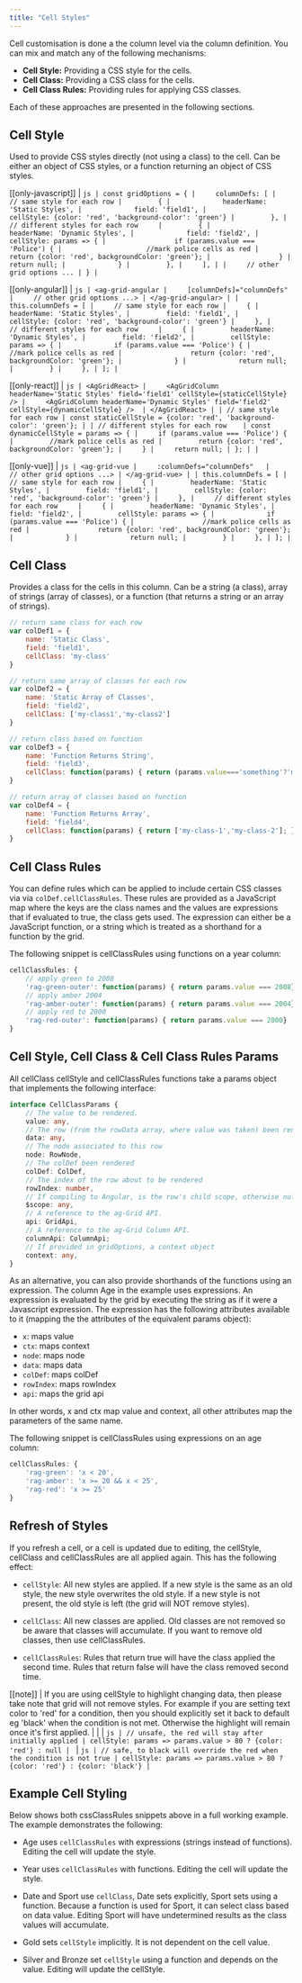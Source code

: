 ```yaml
---
title: "Cell Styles"
---
```


Cell customisation is done a the column level via the column definition. You can mix and match any of the following mechanisms:


- **Cell Style:** Providing a CSS style for the cells.
- **Cell Class:** Providing a CSS class for the cells.
- **Cell Class Rules:** Providing rules for applying CSS classes.

Each of these approaches are presented in the following sections.

## Cell Style

Used to provide CSS styles directly (not using a class) to the cell. Can be either an object
of CSS styles, or a function returning an object of CSS styles.

[[only-javascript]]
| ```js
| const gridOptions = {
|     columnDefs: [
|         // same style for each row
|         {
|             headerName: 'Static Styles',
|             field: 'field1',
|             cellStyle: {color: 'red', 'background-color': 'green'}
|         },
|         // different styles for each row    
|         {
|             headerName: 'Dynamic Styles',
|             field: 'field2',
|             cellStyle: params => {
|                 if (params.value === 'Police') {
|                     //mark police cells as red
|                     return {color: 'red', backgroundColor: 'green'};
|                 }
|                 return null;
|             }
|         },
|     ],
|
|     // other grid options ...
| }
| ```

[[only-angular]]
| ```js
| <ag-grid-angular
|     [columnDefs]="columnDefs"
|     // other grid options ...>
| </ag-grid-angular>
|
| this.columnDefs = [
|     // same style for each row
|     {
|         headerName: 'Static Styles',
|         field: 'field1',
|         cellStyle: {color: 'red', 'background-color': 'green'}
|     },
|     // different styles for each row    
|     {
|         headerName: 'Dynamic Styles',
|         field: 'field2',
|         cellStyle: params => {
|             if (params.value === 'Police') {
|                 //mark police cells as red
|                 return {color: 'red', backgroundColor: 'green'};
|             }
|             return null;
|         }
|     },
| ];
| ```

[[only-react]]
| ```js
| <AgGridReact>
|     <AgGridColumn headerName='Static Styles' field='field1' cellStyle={staticCellStyle} />
|     <AgGridColumn headerName='Dynamic Styles' field='field2' cellStyle={dynamicCellStyle} /> 
| </AgGridReact>
|
| // same style for each row
| const staticCellStyle = {color: 'red', 'background-color': 'green'};
|
| // different styles for each row   
| const dynamicCellStyle = params => {
|     if (params.value === 'Police') {
|         //mark police cells as red
|         return {color: 'red', backgroundColor: 'green'};
|     }
|     return null;
| };
|
| ```


[[only-vue]]
| ```js
| <ag-grid-vue
|     :columnDefs="columnDefs"  
|     // other grid options ...>
| </ag-grid-vue>
|
| this.columnDefs = [
|     // same style for each row
|     {
|         headerName: 'Static Styles',
|         field: 'field1',
|         cellStyle: {color: 'red', 'background-color': 'green'}
|     },
|     // different styles for each row    
|     {
|         headerName: 'Dynamic Styles',
|         field: 'field2',
|         cellStyle: params => {
|             if (params.value === 'Police') {
|                 //mark police cells as red
|                 return {color: 'red', backgroundColor: 'green'};
|             }
|             return null;
|         }
|     },
| ];
| ```


## Cell Class


Provides a class for the cells in this column. Can be a string (a class), array of strings
(array of classes), or a function (that returns a string or an array of strings).


```js
// return same class for each row
var colDef1 = {
    name: 'Static Class',
    field: 'field1',
    cellClass: 'my-class'
}

// return same array of classes for each row
var colDef2 = {
    name: 'Static Array of Classes',
    field: 'field2',
    cellClass: ['my-class1','my-class2']
}

// return class based on function
var colDef3 = {
    name: 'Function Returns String',
    field: 'field3',
    cellClass: function(params) { return (params.value==='something'?'my-class-1':'my-class-2'); }
}

// return array of classes based on function
var colDef4 = {
    name: 'Function Returns Array',
    field: 'field4',
    cellClass: function(params) { return ['my-class-1','my-class-2']; }
}
```

## Cell Class Rules


You can define rules which can be applied to include certain CSS classes via via `colDef.cellClassRules`.
These rules are provided as a JavaScript map where the keys are the class names and the values are expressions
that if evaluated to true, the class gets used. The expression can either be a JavaScript function,
or a string which is treated as a shorthand for a function by the grid.



The following snippet is cellClassRules using functions on a year column:

```js
cellClassRules: {
    // apply green to 2008
    'rag-green-outer': function(params) { return params.value === 2008},
    // apply amber 2004
    'rag-amber-outer': function(params) { return params.value === 2004},
    // apply red to 2000
    'rag-red-outer': function(params) { return params.value === 2000}
}
```

## Cell Style, Cell Class & Cell Class Rules Params


All cellClass cellStyle and cellClassRules functions take a params object that implements the following interface:


```ts
interface CellClassParams {
    // The value to be rendered.
    value: any,
    // The row (from the rowData array, where value was taken) been rendered.
    data: any,
    // The node associated to this row
    node: RowNode,
    // The colDef been rendered
    colDef: ColDef,
    // The index of the row about to be rendered
    rowIndex: number,
    // If compiling to Angular, is the row's child scope, otherwise null.
    $scope: any,
    // A reference to the ag-Grid API.
    api: GridApi,
    // A reference to the ag-Grid Column API.
    columnApi: ColumnApi;
    // If provided in gridOptions, a context object
    context: any,
}
```

As an alternative, you can also provide shorthands of the functions using an expression.
The column Age in the example uses expressions. An expression is evaluated by the grid
by executing the string as if it were a Javascript expression. The expression
has the following attributes available to it (mapping the the attributes of the equivalent
params object):

- `x`: maps value
- `ctx`: maps context
- `node`: maps node
- `data`: maps data
- `colDef`: maps colDef
- `rowIndex`: maps rowIndex
- `api`: maps the grid api

In other words, x and ctx map value and context, all other attributes map the parameters of the same name.

The following snippet is cellClassRules using expressions on an age column:

```js
cellClassRules: {
    'rag-green': 'x < 20',
    'rag-amber': 'x >= 20 && x < 25',
    'rag-red': 'x >= 25'
}
```

## Refresh of Styles

If you refresh a cell, or a cell is updated due to editing, the cellStyle,
cellClass and cellClassRules are all applied again. This has the following
effect:

- `cellStyle`: All new styles are applied. If a new style is the same as an old style, the new style overwrites the old style. If a new style is not present, the old style is left (the grid will NOT remove styles).

- `cellClass`: All new classes are applied. Old classes are not removed so be aware that classes will accumulate. If you want to remove old classes, then use cellClassRules.

- `cellClassRules`: Rules that return true will have the class applied the second time. Rules that return false will have the class removed
    second time.


[[note]]
| If you are using cellStyle to highlight changing data, then please take note that grid will not remove styles. For example if you are setting text color to 'red' for a condition, then you should explicitly set it back to default eg 'black' when the condition is not met. Otherwise the highlight will remain once it's first applied.
|
|
| ```js
| // unsafe, the red will stay after initially applied
| cellStyle: params => params.value > 80 ? {color: 'red'} : null
| ```
| ```js
| // safe, to black will override the red when the condition is not true
| cellStyle: params => params.value > 80 ? {color: 'red'} : {color: 'black'}
| ```


## Example Cell Styling

Below shows both cssClassRules snippets above in a full working example. The example demonstrates the following:


- Age uses `cellClassRules` with expressions (strings instead of functions). Editing the cell will update the style.

- Year uses `cellClassRules` with functions. Editing the cell will update the style.

- Date and Sport use `cellClass`, Date sets explicitly, Sport sets using a function. Because a function is used for Sport, it can select class based on data value. Editing Sport will have undetermined results as the class values will accumulate.

- Gold sets `cellStyle` implicitly. It is not dependent on the cell value.

- Silver and Bronze set `cellStyle` using a function and depends on the value. Editing will update the cellStyle.

<grid-example title='Cell Styling' name='cell-styling' type='generated'></grid-example>
